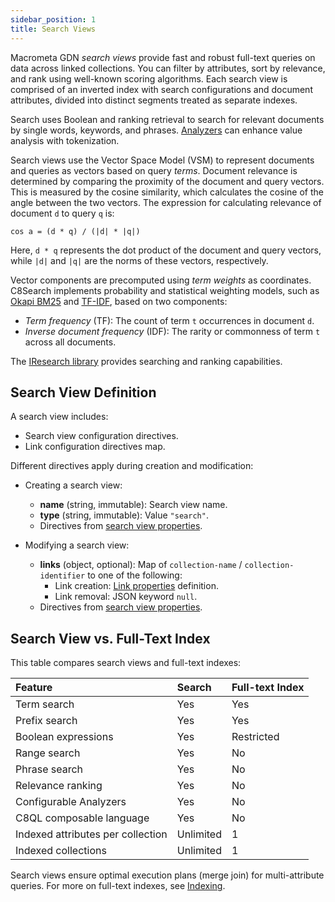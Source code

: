 ```yaml
---
sidebar_position: 1
title: Search Views
---
```


Macrometa GDN _search views_ provide fast and robust full-text queries on data across linked collections. You can filter by attributes, sort by relevance, and rank using well-known scoring algorithms. Each search view is comprised of an inverted index with search configurations and document attributes, divided into distinct segments treated as separate indexes.

Search uses Boolean and ranking retrieval to search for relevant documents by single words, keywords, and phrases. [Analyzers](../analyzers/index.md) can enhance value analysis with tokenization.

Search views use the Vector Space Model (VSM) to represent documents and queries as vectors based on query _terms_. Document relevance is determined by comparing the proximity of the document and query vectors. This is measured by the cosine similarity, which calculates the cosine of the angle between the two vectors. The expression for calculating relevance of document `d` to query `q` is:

`cos a = (d * q) / (|d| * |q|)`

Here, `d * q` represents the dot product of the document and query vectors, while `|d|` and `|q|` are the norms of these vectors, respectively.

Vector components are precomputed using _term weights_ as coordinates. C8Search implements probability and statistical weighting models, such as [Okapi BM25](https://en.wikipedia.org/wiki/Okapi_BM25) and [TF-IDF](https://en.wikipedia.org/wiki/Tf%E2%80%93idf), based on two components:

- _Term frequency_ (TF): The count of term `t` occurrences in document `d`.
- _Inverse document frequency_ (IDF): The rarity or commonness of term `t` across all documents.

The [IResearch library](https://github.com/iresearch-toolkit/iresearch) provides searching and ranking capabilities.

## Search View Definition

A search view includes:

- Search view configuration directives.
- Link configuration directives map.

Different directives apply during creation and modification:

- Creating a search view:
  - **name** (string, immutable): Search view name.
  - **type** (string, immutable): Value `"search"`.
  - Directives from [search view properties](optional-properties.md#search-view-properties).

- Modifying a search view:
  - **links** (object, optional): Map of `collection-name` / `collection-identifier` to one of the following:
    - Link creation: [Link properties](optional-properties.md#link-properties) definition.
    - Link removal: JSON keyword `null`.
  - Directives from [search view properties](optional-properties.md#search-view-properties).

## Search View vs. Full-Text Index

This table compares search views and full-text indexes:

| Feature                          | Search | Full-text Index |
|:---------------------------------|:-------|:----------------|
| Term search                      | Yes    | Yes            |
| Prefix search                    | Yes    | Yes            |
| Boolean expressions              | Yes    | Restricted     |
| Range search                     | Yes    | No             |
| Phrase search                    | Yes    | No             |
| Relevance ranking                | Yes    | No             |
| Configurable Analyzers           | Yes    | No             |
| C8QL composable language         | Yes    | No             |
| Indexed attributes per collection| Unlimited| 1             |
| Indexed collections              | Unlimited| 1             |

Search views ensure optimal execution plans (merge join) for multi-attribute queries. For more on full-text indexes, see [Indexing](../../collections/indexing/fulltext-indexes.md).
